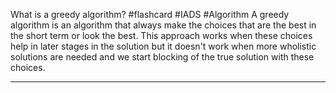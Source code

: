 What is a greedy algorithm? #flashcard #IADS #Algorithm
	A greedy algorithm is an algorithm that always make the choices that are the best in the short term or look the best. This approach works when these choices help in later stages in the solution but it doesn't work when more wholistic solutions are needed and we start blocking of the true solution with these choices.

---
